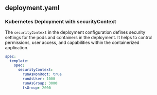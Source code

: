 ## deployment.yaml

### Kubernetes Deployment with securityContext
The ```securityContext``` in the deployment configuration defines security settings for the pods and containers in the deployment. It helps to control permissions, user access, and capabilities within the containerized application.

```yaml
spec:
  template:
    spec:
      securityContext:
        runAsNonRoot: true
        runAsUser: 1000
        runAsGroup: 3000
        fsGroup: 2000
```
